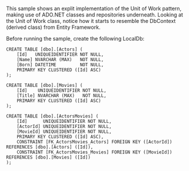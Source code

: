 ﻿This sample shows an explit implementation of the Unit of Work pattern, making
use of ADO.NET classes and repositories underneath. Looking at the Unit of
Work class, notice how it starts to resemble the DbContext (derived class) 
from Entity Framework.

Before running the sample, create the following LocalDb:

    CREATE TABLE [dbo].[Actors] (
        [Id]   UNIQUEIDENTIFIER NOT NULL,
        [Name] NVARCHAR (MAX)   NOT NULL,
        [Born] DATETIME         NOT NULL,
        PRIMARY KEY CLUSTERED ([Id] ASC)
    );

    CREATE TABLE [dbo].[Movies] (
        [Id]    UNIQUEIDENTIFIER NOT NULL,
        [Title] NVARCHAR (MAX)   NOT NULL,
        PRIMARY KEY CLUSTERED ([Id] ASC)
    );

    CREATE TABLE [dbo].[ActorsMovies] (
        [Id]      UNIQUEIDENTIFIER NOT NULL,
        [ActorId] UNIQUEIDENTIFIER NOT NULL,
        [MovieId] UNIQUEIDENTIFIER NOT NULL,
        PRIMARY KEY CLUSTERED ([Id] ASC),
        CONSTRAINT [FK_ActorsMovies_Actors] FOREIGN KEY ([ActorId]) REFERENCES [dbo].[Actors] ([Id]),
        CONSTRAINT [FK_ActorsMovies_Movies] FOREIGN KEY ([MovieId]) REFERENCES [dbo].[Movies] ([Id])
    );